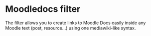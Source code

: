 Moodledocs filter
=================

The filter allows you to create links to Moodle Docs easily inside any Moodle
text (post, resource...) using one mediawiki-like syntax.
